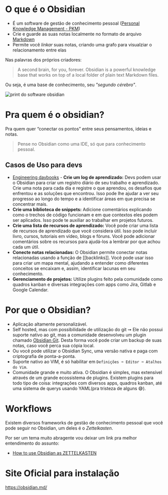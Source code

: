 # O que é o Obsidian
- É um software de gestão de conhecimento pessoal ([Personal Knowledge Management - PKM](https://en.wikipedia.org/wiki/Personal_knowledge_management))
- Crie e guarde as suas notas localmente no formato de arquivo [Markdown](https://www.markdownguide.org/basic-syntax/)
- Permite você *linkar* suas notas, criando uma grafo para visualziar o relacionamento entre elas 

Nas palavras dos próprios criadores:
> A second brain, for you, forever. Obsidian is a powerful knowledge base that works on top of a local folder of plain text Markdown files.

Ou seja, é uma base de conhecimento, seu *"segundo cérebro"*.  

![print do software obsidian](https://obsidian.md/images/screenshot-1.0-hero-combo.png)

# Pra quem é o obsidian?

Pra quem quer “conectar os pontos” entre seus pensamentos, ideias e  notas.

> Pense no Obsidian como uma IDE, só que para conhecimento pessoal.


## Casos de Uso para devs

- [Engineering daybooks](https://www.oreilly.com/library/view/the-pragmatic-programmer/9780135956977/f_0041.xhtml) -  **Crie um log de aprendizado:** Devs podem usar o Obsidian para criar um registro diário de seu trabalho e aprendizado. Crie uma nota para cada dia e registre o que aprendou, os desafios que enfrentou e as soluções que encontrou. Isso pode lhe ajudar a ver seu progresso ao longo do tempo e a identificar áreas em que precisa se concentrar mais.
- **Crie uma biblioteca de snippets:** Adicione comentários explicando como o trechos de código funcionam e em que contextos eles podem ser aplicados. Isso pode te auxiliar ao trabalhar em projetos futuros.
- **Crie uma lista de recursos de aprendizado:** Você pode criar uma lista de recursos de aprendizado que você considera útil. Isso pode incluir livro, cursos, tutoriais em vídeo, blogs e fóruns. Você pode adicionar comentários sobre os recursos para ajudá-los a lembrar por que achou cada um útil.
- **Conecte notas relacionadas:** O Obsidian permite conectar notas relacionadas usando a função de [[backlinks]]. Você pode usar isso para criar um mapa mental, ajudando a entender como diferentes conceitos se encaixam e, assim, identificar lacunas em seu conhecimento.
- **Gerenciamento de projetos:** Utilize plugins feito pela comunidade como quadros kanban e diversas integrações com apps como Jira, Gitlab e Google Calendar.
    
# Por que o Obsidian?

- Aplicação altamente personalizável.
- Self hosted, mas com possibilidade de utilização do git ➞ Ele não possui suporte nativo ao git, mas a comunidade desenvolveu um plugin chamado [Obsidian Git](https://github.com/denolehov/obsidian-git).  Desta forma você pode criar um backup de suas notas, caso você perca sua cópia local.
- Ou você pode utilizar o Obsidian Sync, uma versão nativa e paga com criptografia de ponta-a-ponta.
- Suporte nativo ao VIM, é só habilitar em `Definições ➞ Editor ➞ Atalhos do Vim`.
- Comunidade grande e muito ativa. O Obsidian é simples, mas extensível através de um grande ecossistema de plugins. Existem plugins para todo tipo de coisa: integrações com diversos apps, quadros kanban, até uma sistema de querys usando YAML(pra tristeza de alguns 😅).

# Workflows

Existem diversos frameworks de gestão de conhecimento pessoal que você pode seguir no Obsidian, um deles é o *Zettelkasten*.

Por ser um tema muito abragente vou deixar um link pra melhor entendimento do assunto:
- [How to use Obsidian as ZETTELKASTEN](https://mattgiaro.com/obsidian-zettelkasten/)

# Site Oficial para instalação
https://obsidian.md/
